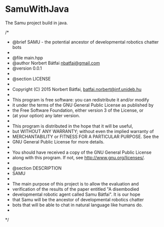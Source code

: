 # SamuWithJava
The Samu project build in java.

/*
 * @brief SAMU - the potential ancestor of developmental robotics chatter bots
 *
 * @file main.hpp
 * @author  Norbert Bátfai <nbatfai@gmail.com>
 * @version 0.0.1
 *
 * @section LICENSE
 *
 * Copyright (C) 2015 Norbert Bátfai, batfai.norbert@inf.unideb.hu
 *
 * This program is free software: you can redistribute it and/or modify
 * it under the terms of the GNU General Public License as published by
 * the Free Software Foundation, either version 3 of the License, or
 * (at your option) any later version.
 *
 * This program is distributed in the hope that it will be useful,
 * but WITHOUT ANY WARRANTY; without even the implied warranty of
 * MERCHANTABILITY or FITNESS FOR A PARTICULAR PURPOSE.  See the
 * GNU General Public License for more details.
 *
 * You should have received a copy of the GNU General Public License
 * along with this program.  If not, see <http://www.gnu.org/licenses/>.
 *
 * @section DESCRIPTION
 * SAMU
 * 
 * The main purpose of this project is to allow the evaluation and 
 * verification of the results of the paper entitled "A disembodied 
 * developmental robotic agent called Samu Bátfai". It is our hope 
 * that Samu will be the ancestor of developmental robotics chatter 
 * bots that will be able to chat in natural language like humans do.
 *
 */
